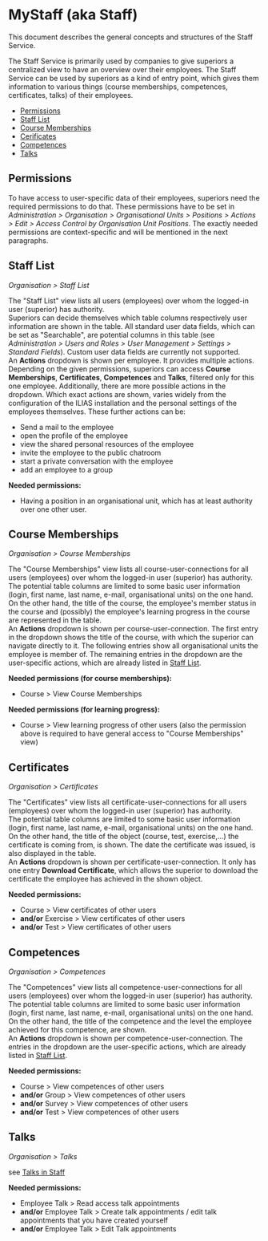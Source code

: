 # MyStaff (aka Staff)

This document describes the general concepts and structures of the Staff Service. 

The Staff Service is primarily used by companies to give superiors a centralized view to have an overview over their employees.
The Staff Service can be used by superiors as a kind of entry point, which gives them information to various things (course memberships, competences, certificates, talks) of their employees.


* [Permissions](#permissions)
* [Staff List](#staff-list)
* [Course Memberships](#course-memberships)
* [Cerificates](#certificates)
* [Competences](#competences)
* [Talks](#talks)


## Permissions

To have access to user-specific data of their employees, superiors need the required permissions to do that.
These permissions have to be set in *Administration > Organisation > Organisational Units > Positions > Actions > Edit > Access Control by Organisation Unit Positions*.
The exactly needed permissions are context-specific and will be mentioned in the next paragraphs.


## Staff List

*Organisation > Staff List*

The "Staff List" view lists all users (employees) over whom the logged-in user (superior) has authority.<br>
Superiors can decide themselves which table columns respectively user information are shown in the table. All standard user data fields, which can be set as "Searchable", are potential columns in this table (see *Administration > Users and Roles > User Management > Settings > Standard Fields*). Custom user data fields are currently not supported.<br>
An **Actions** dropdown is shown per employee. It provides multiple actions.
Depending on the given permissions, superiors can access **Course Memberships**, **Certificates**, **Competences** and **Talks**, filtered only for this one employee.
Additionally, there are more possible actions in the dropdown. Which exact actions are shown, varies widely from the configuration of the ILIAS installation and the personal settings of the employees themselves.
These further actions can be: 
- Send a mail to the employee
- open the profile of the employee
- view the shared personal resources of the employee
- invite the employee to the public chatroom
- start a private conversation with the employee
- add an employee to a group

**Needed permissions:**
- Having a position in an organisational unit, which has at least authority over one other user.


## Course Memberships

*Organisation > Course Memberships*

The "Course Memberships" view lists all course-user-connections for all users (employees) over whom the logged-in user (superior) has authority.<br>
The potential table columns are limited to some basic user information (login, first name, last name, e-mail, organisational units) on the one hand. 
On the other hand, the title of the course, the employee's member status in the course and (possibly) the employee's learning progress in the course are represented in the table.<br>
An **Actions** dropdown is shown per course-user-connection. The first entry in the dropdown shows the title of the course, with which the superior can navigate directly to it. The following entries show all organisational units the employee is member of.
The remaining entries in the dropdown are the user-specific actions, which are already listed in [Staff List](#staff-list).

**Needed permissions (for course memberships):** 
- Course > View Course Memberships

**Needed permissions (for learning progress):** 
- Course > View learning progress of other users (also the permission above is required to have general access to "Course Memberships" view)


## Certificates

*Organisation > Certificates*

The "Certificates" view lists all certificate-user-connections for all users (employees) over whom the logged-in user (superior) has authority.<br>
The potential table columns are limited to some basic user information (login, first name, last name, e-mail, organisational units) on the one hand.
On the other hand, the title of the object (course, test, exercise,...) the certificate is coming from, is shown. The date the certificate was issued, is also displayed in the table.<br>
An **Actions** dropdown is shown per certificate-user-connection. It only has one entry **Download Certificate**, which allows the superior to download the certificate the employee has achieved in the shown object.

**Needed permissions:**
- Course > View certificates of other users
- **and/or** Exercise > View certificates of other users
- **and/or** Test > View certificates of other users


## Competences

*Organisation > Competences*

The "Competences" view lists all competence-user-connections for all users (employees) over whom the logged-in user (superior) has authority.
The potential table columns are limited to some basic user information (login, first name, last name, e-mail, organisational units) on the one hand.
On the other hand, the title of the competence and the level the employee achieved for this competence, are shown.<br>
An **Actions** dropdown is shown per competence-user-connection. The entries in the dropdown are the user-specific actions, which are already listed in [Staff List](#staff-list).

**Needed permissions:**
- Course > View competences of other users
- **and/or** Group > View competences of other users
- **and/or** Survey > View competences of other users
- **and/or** Test > View competences of other users


## Talks

*Organisation > Talks*

see [Talks in Staff](../../components/ILIAS/EmployeeTalk/README.md#talks-in-staff)

**Needed permissions:**
- Employee Talk > Read access talk appointments
- **and/or** Employee Talk > Create talk appointments / edit talk appointments that you have created yourself
- **and/or** Employee Talk > Edit Talk appointments